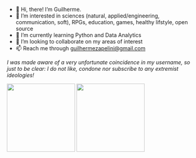 - 👋 Hi, there! I’m Guilherme.
- 👀 I’m interested in sciences (natural, applied/engineering, communication, soft), RPGs, education, games, healthy lifstyle, open source
- 🌱 I’m currently learning Python and Data Analytics
- 💞️ I’m looking to collaborate on my areas of interest
- 📫 Reach me through guilhermezapelini@gmail.com

*I was made aware of a very unfortunate coincidence in my username, so just to be clear: I do not like, condone nor subscribe to any extremist ideologies!*

<div>
  <img height="180em" src="https://github-readme-stats.vercel.app/api/top-langs/?username=GuilhermeZK88&layout=compact&langs_count=16&theme=dracula"/>
  <img height="180em" src="https://github-readme-stats.vercel.app/api?username=GuilhermeZK88&show_icons=true&theme=dracula&include_all_commits=true&count_private=true"/>

</div>
